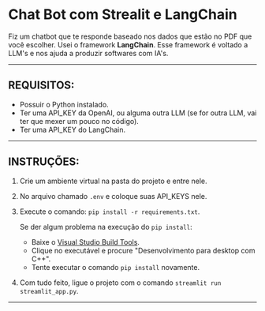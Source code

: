 # Chat Bot com Strealit e LangChain

Fiz um chatbot que te responde baseado nos dados que estão no PDF que você escolher.
Usei o framework **LangChain**.
Esse framework é voltado a LLM's e nos ajuda a produzir softwares com IA's.

---

## REQUISITOS:
- Possuir o Python instalado.
- Ter uma API_KEY da OpenAI, ou alguma outra LLM (se for outra LLM, vai ter que mexer um pouco no código).
- Ter uma API_KEY do LangChain.

---

## INSTRUÇÕES:

1. Crie um ambiente virtual na pasta do projeto e entre nele.
2. No arquivo chamado `.env` e coloque suas API_KEYS nele.
3. Execute o comando: `pip install -r requirements.txt`.

   Se der algum problema na execução do `pip install`:
   - Baixe o [Visual Studio Build Tools](https://visualstudio.microsoft.com/pt-br/visual-cpp-build-tools/).
   - Clique no executável e procure "Desenvolvimento para desktop com C++".
   - Tente executar o comando `pip install` novamente.

4. Com tudo feito, ligue o projeto com o comando `streamlit run streamlit_app.py`.

---

